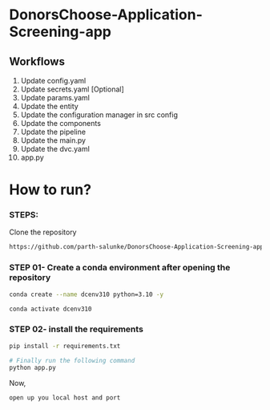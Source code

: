 # DonorsChoose-Application-Screening-app

## Workflows

1. Update config.yaml
2. Update secrets.yaml [Optional]
3. Update params.yaml
4. Update the entity
5. Update the configuration manager in src config
6. Update the components
7. Update the pipeline 
8. Update the main.py
9. Update the dvc.yaml
10. app.py

# How to run?
### STEPS:

Clone the repository

```bash
https://github.com/parth-salunke/DonorsChoose-Application-Screening-app
```
### STEP 01- Create a conda environment after opening the repository

```bash
conda create --name dcenv310 python=3.10 -y
```

```bash
conda activate dcenv310
```


### STEP 02- install the requirements
```bash
pip install -r requirements.txt
```

```bash
# Finally run the following command
python app.py
```

Now,
```bash
open up you local host and port
```


